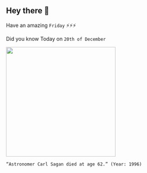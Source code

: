## Hey there 👋
Have an amazing `Friday` ⚡⚡⚡

Did you know Today on `20th of December`
 
 [<img src="https://upload.wikimedia.org/wikipedia/commons/8/8d/Carl_Sagan_Planetary_Society_cropped.png" width="300" />](https://en.wikipedia.org/wiki/Carl_Sagan#:~:text=After%20suffering%20from%20myelodysplasia%2C%20Sagan,%2C%20on%20December%2020%2C%201996.) 
 ```
“Astronomer Carl Sagan died at age 62.” (Year: 1996)
```
